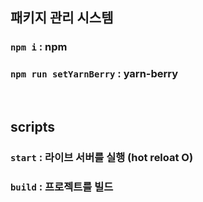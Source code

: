 ## 패키지 관리 시스템
### `npm i` : npm
### `npm run setYarnBerry` : yarn-berry

<br>

## scripts
### `start` : 라이브 서버를 실행 (hot reloat O)
### `build` : 프로젝트를 빌드
